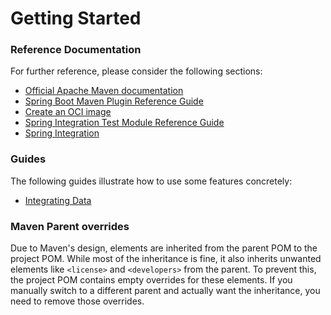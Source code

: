 # Getting Started

### Reference Documentation
For further reference, please consider the following sections:

* [Official Apache Maven documentation](https://maven.apache.org/guides/index.html)
* [Spring Boot Maven Plugin Reference Guide](https://docs.spring.io/spring-boot/3.5.3/maven-plugin)
* [Create an OCI image](https://docs.spring.io/spring-boot/3.5.3/maven-plugin/build-image.html)
* [Spring Integration Test Module Reference Guide](https://docs.spring.io/spring-integration/reference/testing.html)
* [Spring Integration](https://docs.spring.io/spring-boot/3.5.3/reference/messaging/spring-integration.html)

### Guides
The following guides illustrate how to use some features concretely:

* [Integrating Data](https://spring.io/guides/gs/integration/)

### Maven Parent overrides

Due to Maven's design, elements are inherited from the parent POM to the project POM.
While most of the inheritance is fine, it also inherits unwanted elements like `<license>` and `<developers>` from the parent.
To prevent this, the project POM contains empty overrides for these elements.
If you manually switch to a different parent and actually want the inheritance, you need to remove those overrides.

